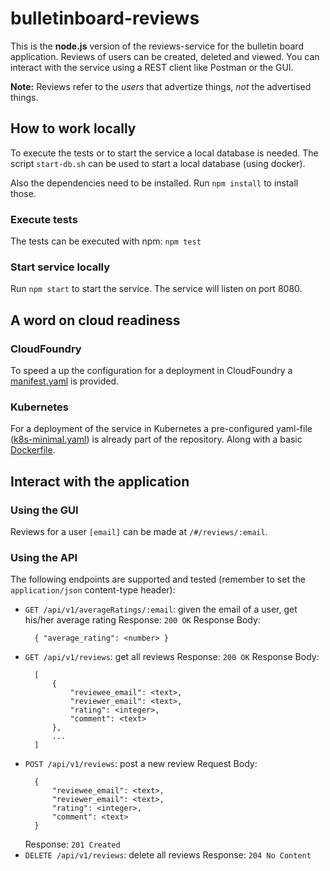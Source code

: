 # bulletinboard-reviews
This is the **node.js** version of the reviews-service for the bulletin board application.
Reviews of users can be created, deleted and viewed.
You can interact with the service using a REST client like Postman or the GUI.

**Note:** Reviews refer to the _users_ that advertize things, _not_ the advertised things.

## How to work locally

To execute the tests or to start the service a local database is needed.
The script `start-db.sh` can be used to start a local database (using docker).

Also the dependencies need to be installed. Run `npm install` to install those.

### Execute tests
The tests can be executed with npm: `npm test`

### Start service locally
Run `npm start` to start the service.
The service will listen on port 8080.

## A word on cloud readiness

### CloudFoundry
To speed a up the configuration for a deployment in CloudFoundry a [manifest.yaml](manifest.yaml) is provided.

### Kubernetes
For a deployment of the service in Kubernetes a pre-configured yaml-file ([k8s-minimal.yaml](k8s-minimal.yaml)) is already part of the repository.
Along with a basic [Dockerfile](Dockerfile).

## Interact with the application

### Using the GUI
Reviews for a user `[email]` can be made at `/#/reviews/:email`.

### Using the API
The following endpoints are supported and tested (remember to set the `application/json` content-type header):
- `GET /api/v1/averageRatings/:email`: given the email of a user, get his/her average rating
  Response: `200 OK`
  Response Body:
  ```
    { "average_rating": <number> }
  ```
- `GET /api/v1/reviews`: get all reviews
  Response: `200 OK`
  Response Body:
  ```
    [
        {
            "reviewee_email": <text>, 
            "reviewer_email": <text>, 
            "rating": <integer>, 
            "comment": <text>
        },
        ...
    ]
  ```
- `POST /api/v1/reviews`: post a new review
  Request Body:
  ```
    {
        "reviewee_email": <text>, 
        "reviewer_email": <text>, 
        "rating": <integer>, 
        "comment": <text>
    }
  ```
  Response: `201 Created`
- `DELETE /api/v1/reviews`: delete all reviews
  Response: `204 No Content`
